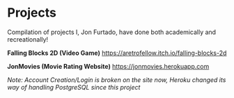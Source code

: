 # Projects
Compilation of projects I, Jon Furtado, have done both academically and recreationally!

**Falling Blocks 2D (Video Game)**
https://aretrofellow.itch.io/falling-blocks-2d

**JonMovies (Movie Rating Website)** 
https://jonmovies.herokuapp.com

*Note: Account Creation/Login is broken on the site now, Heroku changed its way of handling PostgreSQL since this project*
